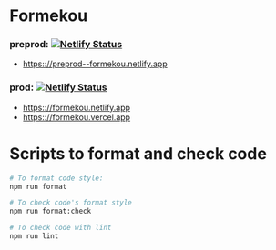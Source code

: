 # Formekou

### preprod: [![Netlify Status](https://api.netlify.com/api/v1/badges/96136211-8905-4c6c-abaf-fb14952713b8/deploy-status?branch=preprod)](https://app.netlify.com/sites/formekou/deploys)

- [https:://preprod--formekou.netlify.app](https:://preprod--formekou.netlify.app)

### prod: [![Netlify Status](https://api.netlify.com/api/v1/badges/96136211-8905-4c6c-abaf-fb14952713b8/deploy-status)](https://app.netlify.com/sites/formekou/deploys)

- [https:://formekou.netlify.app](https:://formekou.netlify.app)
- [https:://formekou.vercel.app](https:://formekou.vercel.app)

# Scripts to format and check code

```bash
# To format code style:
npm run format

# To check code's format style
npm run format:check

# To check code with lint
npm run lint
```

